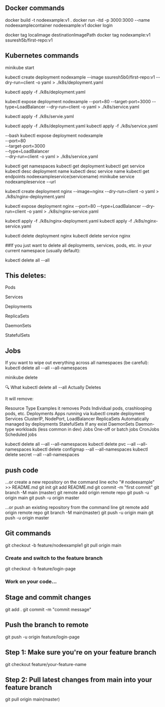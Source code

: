 ## Docker commands

docker build -t nodeexample:v1 .
docker run -itd -p 3000:3000 --name nodeexamplecontainer nodeexample:v1
docker login

docker tag localimage destinationImagePath
docker tag nodexample:v1 ssuresh5b/first-repo:v1

## Kubernetes commands

minikube start

kubectl create deployment nodexample --image ssuresh5b0/first-repo:v1 --dry-run=client -o yaml > ./k8s/deployment.yaml

kubectl apply -f ./k8s/deployment.yaml

kubectl expose deployment nodexample --port=80 --target-port=3000 --type=LoadBalancer --dry-run=client -o yaml > ./k8s/service.yaml

kubectl apply -f ./k8s/servie.yaml

kubectl apply -f ./k8s/deployment.yaml
kubectl apply -f ./k8s/service.yaml

--bash
kubectl expose deployment nodexample \
 --port=80 \
 --target-port=3000 \
 --type=LoadBalancer \
 --dry-run=client -o yaml > ./k8s/service.yaml

kubectl get namespaces
kubectl get deployment
kubectl get service
kubectl desc deployment name
kubectl desc service name
kubectl get endpoints nodeexampleservice(servicename)
minikube service nodexampleservice --url

kubectl create deployment nginx --image=nginx --dry-run=client -o yaml > ./k8s/nginx-deployment.yaml

kubectl expose deployment nginx --port=80 --type=LoadBalancer --dry-run=client -o yaml > ./k8s/nginx-service.yaml

kubectl apply -f ./k8s/nginx-deployment.yaml
kubectl apply -f ./k8s/nginx-service.yaml

kubectl delete deployment nginx
kubectl delete service nginx

##If you just want to delete all deployments, services, pods, etc. in your current namespace (usually default):

kubectl delete all --all

## This deletes:

Pods

Services

Deployments

ReplicaSets

DaemonSets

StatefulSets

## Jobs

If you want to wipe out everything across all namespaces (be careful):
kubectl delete all --all --all-namespaces

minikube delete

🔍 What kubectl delete all --all Actually Deletes

It will remove:

Resource Type Examples it removes
Pods Individual pods, crashlooping pods, etc.
Deployments Apps running via kubectl create deployment
Services ClusterIP, NodePort, LoadBalancer
ReplicaSets Automatically managed by deployments
StatefulSets If any exist
DaemonSets Daemon-type workloads (less common in dev)
Jobs One-off or batch jobs
CronJobs Scheduled jobs

kubectl delete all --all --all-namespaces
kubectl delete pvc --all --all-namespaces
kubectl delete configmap --all --all-namespaces
kubectl delete secret --all --all-namespaces

## push code

…or create a new repository on the command line
echo "# nodeexample" >> README.md
git init
git add README.md
git commit -m "first commit"
git branch -M main (master)
git remote add origin remote repo
git push -u origin main
git push -u origin master

…or push an existing repository from the command line
git remote add origin remote repo
git branch -M main(master)
git push -u origin main
git push -u origin master

## Git commands

git checkout -b feature/nodeexample1
git pull origin main

### Create and switch to the feature branch

git checkout -b feature/login-page

### Work on your code...

## Stage and commit changes

git add .
git commit -m "commit message"

## Push the branch to remote

git push -u origin feature/login-page

## Step 1: Make sure you're on your feature branch

git checkout feature/your-feature-name

## Step 2: Pull latest changes from main into your feature branch

git pull origin main(master)

